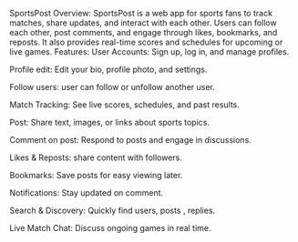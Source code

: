SportsPost
Overview: SportsPost is a web app for sports fans to track matches, share updates, and interact with each other. Users can follow each other, post comments, and engage through likes, bookmarks, and reposts. It also provides real-time scores and schedules for upcoming or live games.
Features:
User Accounts: Sign up, log in, and manage profiles.

Profile edit: Edit your bio, profile photo, and settings.

Follow users: user can follow or unfollow another user.

Match Tracking: See live scores, schedules, and past results.

Post: Share text, images, or links about sports topics.

Comment on post: Respond to posts and engage in discussions.

Likes & Reposts: share content with followers.

Bookmarks: Save posts for easy viewing later.

 Notifications: Stay updated on comment.

Search & Discovery: Quickly find users, posts , replies.

Live Match Chat: Discuss ongoing games in real time.





